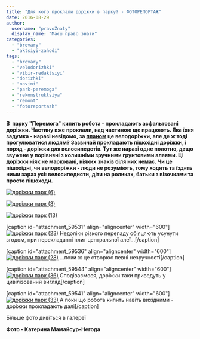 ```yaml
---
title: "Для кого проклали доріжки в парку? - ФОТОРЕПОРТАЖ"
date: 2016-08-29
author: 
  username: "pravoZnaty"
  display_name: "Маєш право знати"
categories: 
  - "brovary"
  - "aktsiyi-zahodi"
tags: 
  - "brovary"
  - "velodorizhki"
  - "vibir-redaktsiyi"
  - "dorizhki"
  - "novini"
  - "park-peremoga"
  - "rekonstruktsiya"
  - "remont"
  - "fotoreportazh"
---
```


**В  парку "Перемога" кипить робота - прокладають асфальтовані доріжки. Частину вже проклали, над частиною ще працюють. Яка їхня задумка - наразі невідомо, за [планом](https://mpz.brovary.org/u-parku-peremoga-proklaly-velodorizhky-ye-pershi-skargy-foto/) це велодоріжки, але де ж тоді прогулюватися людям? Зазвичай прокладають пішохідні доріжки, і поряд - доріжки для велосипедстів. Тут же наразі одне полотно, дещо звужене у порівняні з колишніми зручними грунтовими алеями. Ці доріжки ніяк не марковані, ніяких знаків біля них немає. Чи це пішохідні, чи велодоріжки - люди не розуміють, тому ходять та їздять ними зараз усі: велосипедисти, діти на роликах, батьки з візочками та просто пішоходи.**

[![доріжки парк (6)](https://mpz.brovary.org/wp-content/uploads/2016/08/dorizhky-park-6.jpg)](https://mpz.brovary.org/wp-content/uploads/2016/08/dorizhky-park-6.jpg)

[![доріжки парк (3)](https://mpz.brovary.org/wp-content/uploads/2016/08/dorizhky-park-3.jpg)](https://mpz.brovary.org/wp-content/uploads/2016/08/dorizhky-park-3.jpg)

[![доріжки парк (13)](https://mpz.brovary.org/wp-content/uploads/2016/08/dorizhky-park-13.jpg)](https://mpz.brovary.org/wp-content/uploads/2016/08/dorizhky-park-13.jpg)

\[caption id="attachment\_59531" align="aligncenter" width="600"\][![доріжки парк (23)](https://mpz.brovary.org/wp-content/uploads/2016/08/dorizhky-park-23.jpg)](https://mpz.brovary.org/wp-content/uploads/2016/08/dorizhky-park-23.jpg) Недоліки різкого перепаду обіяцяють усунути згодом, при перекладанні плит центральної алеї...\[/caption\]

\[caption id="attachment\_59536" align="aligncenter" width="600"\][![доріжки парк (28)](https://mpz.brovary.org/wp-content/uploads/2016/08/dorizhky-park-28.jpg)](https://mpz.brovary.org/wp-content/uploads/2016/08/dorizhky-park-28.jpg) ...поки ж це створює певні незручності\[/caption\]

\[caption id="attachment\_59544" align="aligncenter" width="600"\][![доріжки парк (36)](https://mpz.brovary.org/wp-content/uploads/2016/08/dorizhky-park-36.jpg)](https://mpz.brovary.org/wp-content/uploads/2016/08/dorizhky-park-36.jpg) Сподіваємося, доріжки таки приведуть у цивілізований вигляд\[/caption\]

\[caption id="attachment\_59541" align="aligncenter" width="600"\][![доріжки парк (33)](https://mpz.brovary.org/wp-content/uploads/2016/08/dorizhky-park-33.jpg)](https://mpz.brovary.org/wp-content/uploads/2016/08/dorizhky-park-33.jpg) А поки що робота кипить навіть вихідними - доріжки прокладають далі\[/caption\]

Більше фото дивіться в галереї

**Фото - Катерина Мамайсур-Негода**
